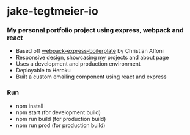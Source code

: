 # jake-tegtmeier-io
### My personal portfolio project using express, webpack and react

* Based off [webpack-express-boilerplate](https://github.com/christianalfoni/webpack-express-boilerplate) by Christian Alfoni
* Responsive design, showcasing my projects and about page
* Uses a development and production environment
* Deployable to Heroku
* Built a custom emailing component using react and express

### Run

* npm install
* npm start (for development build)
* npm run build (for production build)
* npm run prod (for production build)
